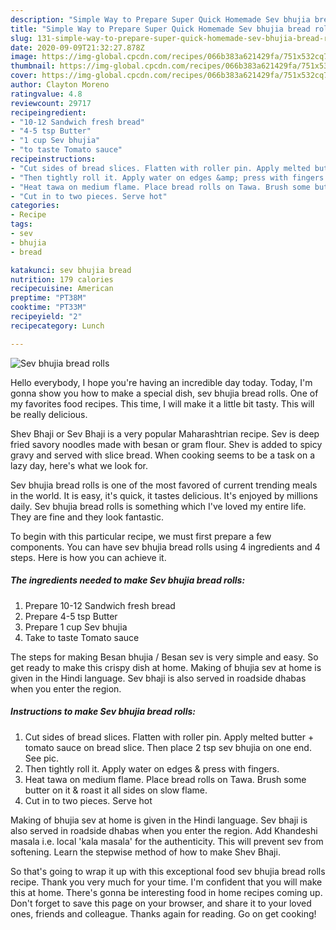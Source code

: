 ```yaml
---
description: "Simple Way to Prepare Super Quick Homemade Sev bhujia bread rolls"
title: "Simple Way to Prepare Super Quick Homemade Sev bhujia bread rolls"
slug: 131-simple-way-to-prepare-super-quick-homemade-sev-bhujia-bread-rolls
date: 2020-09-09T21:32:27.878Z
image: https://img-global.cpcdn.com/recipes/066b383a621429fa/751x532cq70/sev-bhujia-bread-rolls-recipe-main-photo.jpg
thumbnail: https://img-global.cpcdn.com/recipes/066b383a621429fa/751x532cq70/sev-bhujia-bread-rolls-recipe-main-photo.jpg
cover: https://img-global.cpcdn.com/recipes/066b383a621429fa/751x532cq70/sev-bhujia-bread-rolls-recipe-main-photo.jpg
author: Clayton Moreno
ratingvalue: 4.8
reviewcount: 29717
recipeingredient:
- "10-12 Sandwich fresh bread"
- "4-5 tsp Butter"
- "1 cup Sev bhujia"
- "to taste Tomato sauce"
recipeinstructions:
- "Cut sides of bread slices. Flatten with roller pin. Apply melted butter + tomato sauce on bread slice. Then place 2 tsp sev bhujia on one end. See pic."
- "Then tightly roll it. Apply water on edges &amp; press with fingers."
- "Heat tawa on medium flame. Place bread rolls on Tawa. Brush some butter on it &amp; roast it all sides on slow flame."
- "Cut in to two pieces. Serve hot"
categories:
- Recipe
tags:
- sev
- bhujia
- bread

katakunci: sev bhujia bread 
nutrition: 179 calories
recipecuisine: American
preptime: "PT38M"
cooktime: "PT33M"
recipeyield: "2"
recipecategory: Lunch

---
```



![Sev bhujia bread rolls](https://img-global.cpcdn.com/recipes/066b383a621429fa/751x532cq70/sev-bhujia-bread-rolls-recipe-main-photo.jpg)

Hello everybody, I hope you're having an incredible day today. Today, I'm gonna show you how to make a special dish, sev bhujia bread rolls. One of my favorites food recipes. This time, I will make it a little bit tasty. This will be really delicious.

Shev Bhaji or Sev Bhaji is a very popular Maharashtrian recipe. Sev is deep fried savory noodles made with besan or gram flour. Shev is added to spicy gravy and served with slice bread. When cooking seems to be a task on a lazy day, here&#39;s what we look for.

Sev bhujia bread rolls is one of the most favored of current trending meals in the world. It is easy, it's quick, it tastes delicious. It's enjoyed by millions daily. Sev bhujia bread rolls is something which I've loved my entire life. They are fine and they look fantastic.


To begin with this particular recipe, we must first prepare a few components. You can have sev bhujia bread rolls using 4 ingredients and 4 steps. Here is how you can achieve it.

<!--inarticleads1-->

##### The ingredients needed to make Sev bhujia bread rolls:

1. Prepare 10-12 Sandwich fresh bread
1. Prepare 4-5 tsp Butter
1. Prepare 1 cup Sev bhujia
1. Take to taste Tomato sauce


The steps for making Besan bhujia / Besan sev is very simple and easy. So get ready to make this crispy dish at home. Making of bhujia sev at home is given in the Hindi language. Sev bhaji is also served in roadside dhabas when you enter the region. 

<!--inarticleads2-->

##### Instructions to make Sev bhujia bread rolls:

1. Cut sides of bread slices. Flatten with roller pin. Apply melted butter + tomato sauce on bread slice. Then place 2 tsp sev bhujia on one end. See pic.
1. Then tightly roll it. Apply water on edges &amp; press with fingers.
1. Heat tawa on medium flame. Place bread rolls on Tawa. Brush some butter on it &amp; roast it all sides on slow flame.
1. Cut in to two pieces. Serve hot


Making of bhujia sev at home is given in the Hindi language. Sev bhaji is also served in roadside dhabas when you enter the region. Add Khandeshi masala i.e. local &#39;kala masala&#39; for the authenticity. This will prevent sev from softening. Learn the stepwise method of how to make Shev Bhaji. 

So that's going to wrap it up with this exceptional food sev bhujia bread rolls recipe. Thank you very much for your time. I'm confident that you will make this at home. There's gonna be interesting food in home recipes coming up. Don't forget to save this page on your browser, and share it to your loved ones, friends and colleague. Thanks again for reading. Go on get cooking!
